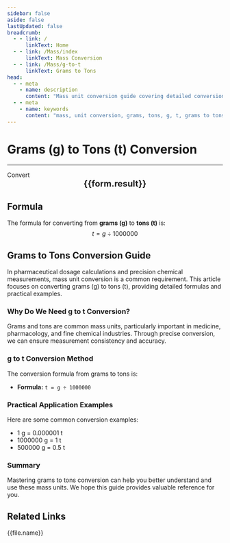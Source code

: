 ```yaml
---
sidebar: false
aside: false
lastUpdated: false
breadcrumb:
  - - link: /
      linkText: Home
  - - link: /Mass/index
      linkText: Mass Conversion
  - - link: /Mass/g-to-t
      linkText: Grams to Tons
head:
  - - meta
    - name: description
      content: "Mass unit conversion guide covering detailed conversion formulas and explanations from grams (g) to tons (t)."
  - - meta
    - name: keywords
      content: "mass, unit conversion, grams, tons, g, t, grams to tons, mass conversion guide"
---
```

# Grams (g) to Tons (t) Conversion
---
<script setup>
import { onMounted, reactive, inject, ref } from 'vue'
import { NButton, NForm, NFormItem, NInput, NInputNumber, NSelect, NCard, useMessage,NGrid ,NGi } from 'naive-ui'
import { defineClientComponent } from 'vitepress'
import { Mass } from '../files';

const convert = inject('convert')

const form = reactive({
  number: null,
  result: '',
})

const convertHandler = () => {
  if (form.number !== null && !isNaN(form.number)) {
    const convertedValue = parseFloat(form.number) / 1000000
    form.result = `${form.number}g = ${convertedValue.toFixed(6)}t`
  } else {
    form.result = 'Please enter a valid number.'
  }
}
</script>

<n-form size="large" :model="form">
  <n-form-item label="Grams (g)">
    <n-input-number v-model:value="form.number" placeholder="Enter grams" style="width: 100%" />
  </n-form-item>
  <n-form-item>
    <n-button type="info" @click="convertHandler" block>Convert</n-button>
  </n-form-item>
</n-form>

<n-card  embedded :bordered="false" hoverable>
  <div  style="text-align:center;font-size:20px;">
    <strong>{{form.result}}</strong>
  </div>
</n-card>

## Formula

The formula for converting from **grams (g)** to **tons (t)** is:
$$ t = g \div 1000000 $$

## Grams to Tons Conversion Guide

In pharmaceutical dosage calculations and precision chemical measurements, mass unit conversion is a common requirement. This article focuses on converting grams (g) to tons (t), providing detailed formulas and practical examples.

### Why Do We Need g to t Conversion?

Grams and tons are common mass units, particularly important in medicine, pharmacology, and fine chemical industries. Through precise conversion, we can ensure measurement consistency and accuracy.

### g to t Conversion Method

The conversion formula from grams to tons is:

- **Formula:** `t = g ÷ 1000000`

### Practical Application Examples

Here are some common conversion examples:

- 1 g = 0.000001 t
- 1000000 g = 1 t
- 500000 g = 0.5 t

### Summary

Mastering grams to tons conversion can help you better understand and use these mass units. We hope this guide provides valuable reference for you.

## Related Links
<n-grid x-gap="12" :cols="2">
  <n-gi v-for="(file, index) in Mass" :key="index">
    <n-button
      text
      tag="a"
      :href="file.path"
      type="info"
    >
      {{file.name}}
    </n-button>
  </n-gi>
</n-grid>